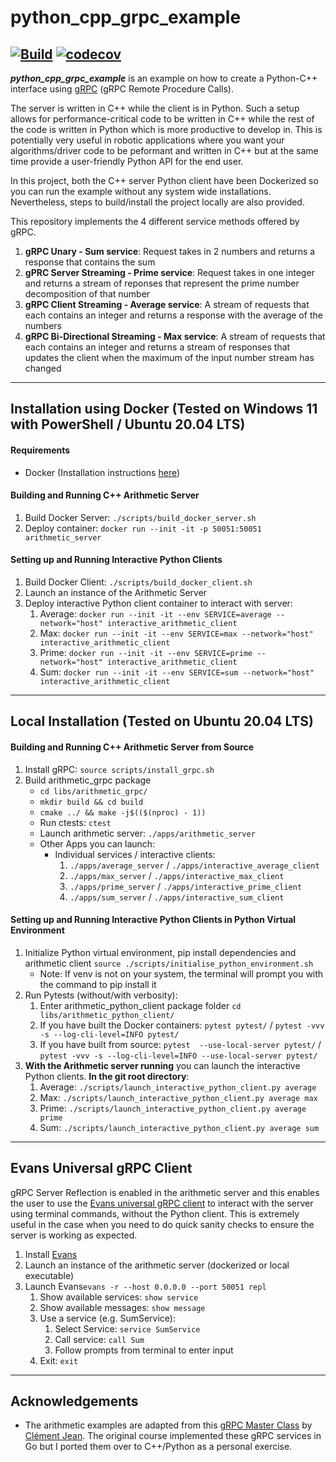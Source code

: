 # python_cpp_grpc_example

[![Build](https://github.com/tengfoonglam/python_cpp_grpc_example/actions/workflows/main.yml/badge.svg)](https://github.com/tengfoonglam/python_cpp_grpc_example/actions/workflows/main.yml)
[![codecov](https://codecov.io/gh/tengfoonglam/python_cpp_grpc_example/branch/main/graph/badge.svg?token=4C4ZTA1CKG)](https://codecov.io/gh/tengfoonglam/python_cpp_grpc_example)
---
 ***python_cpp_grpc_example*** is an example on how to create a Python-C++ interface using [gRPC](https://grpc.io/) (gRPC Remote Procedure Calls).

The server is written in C++ while the client is in Python. Such a setup allows for performance-critical code to be written in C++ while the rest of the code is written in Python which is more productive to develop in. This is potentially very useful in robotic applications where you want your algorithms/driver code to be peformant and written in C++ but at the same time provide a user-friendly Python API for the end user.

In this project, both the C++ server Python client have been Dockerized so you can run the example without any system wide installations. Nevertheless, steps to build/install the project locally are also provided.

This repository implements the 4 different service methods offered by gRPC.
 1. **gRPC Unary - Sum service**: Request takes in 2 numbers and returns a response that contains the sum
 2. **gPRC Server Streaming - Prime service**: Request takes in one integer and returns a stream of reponses that represent the prime number decomposition of that number
 3. **gRPC Client Streaming - Average service**: A stream of requests that each contains an integer and returns a response with the average of the numbers
 4. **gRPC Bi-Directional Streaming - Max service**: A stream of requests that each contains an integer and returns a stream of responses that updates the client when the maximum of the input number stream has changed

---

## Installation using Docker (Tested on Windows 11 with PowerShell / Ubuntu 20.04 LTS)

#### Requirements
 * Docker (Installation instructions [here](https://docs.docker.com/engine/install/ubuntu/))

#### Building and Running C++ Arithmetic Server

 1. Build Docker Server: ```./scripts/build_docker_server.sh```
 2. Deploy container: ```docker run --init -it -p 50051:50051 arithmetic_server```

#### Setting up and Running Interactive Python Clients
 1. Build Docker Client: ```./scripts/build_docker_client.sh```
 2. Launch an instance of the Arithmetic Server
 3. Deploy interactive Python client container to interact with server:
      1. Average: ```docker run --init -it --env SERVICE=average --network="host" interactive_arithmetic_client```
      2. Max: ```docker run --init -it --env SERVICE=max --network="host" interactive_arithmetic_client```
      3. Prime: ```docker run --init -it --env SERVICE=prime --network="host" interactive_arithmetic_client```
      4. Sum: ```docker run --init -it --env SERVICE=sum --network="host" interactive_arithmetic_client```

---

## Local Installation (Tested on Ubuntu 20.04 LTS)

#### Building and Running C++ Arithmetic Server from Source

1. Install gRPC: ```source scripts/install_grpc.sh```
2. Build arithmetic_grpc package
   - ```cd libs/arithmetic_grpc/```
   - ```mkdir build && cd build```
   - ```cmake ../ && make -j$(($(nproc) - 1))```
   - Run ctests: ```ctest```
   - Launch arithmetic server: ```./apps/arithmetic_server```
   - Other Apps you can launch:
     - Individual services / interactive clients:
        1. ```./apps/average_server``` / ```./apps/interactive_average_client```
        2. ```./apps/max_server``` / ```./apps/interactive_max_client```
        3. ```./apps/prime_server``` / ```./apps/interactive_prime_client```
        4. ```./apps/sum_server``` / ```./apps/interactive_sum_client```

#### Setting up and Running Interactive Python Clients in Python Virtual Environment

1. Initialize Python virtual environment, pip install dependencies and arithmetic client ```source ./scripts/initialise_python_environment.sh```
   * Note: If venv is not on your system, the terminal will prompt you with the command to pip install it
3. Run Pytests (without/with verbosity):
   1. Enter arithmetic_python_client package folder ```cd libs/arithmetic_python_client/```
   2. If you have built the Docker containers: ```pytest pytest/``` / ```pytest -vvv -s --log-cli-level=INFO pytest/```
   3. If you have built from source: ```pytest  --use-local-server pytest/``` / ```pytest -vvv -s --log-cli-level=INFO --use-local-server pytest/```
4. **With the Arithmetic server running** you can launch the interactive Python clients. **In the git root directory**:
   1. Average: ```./scripts/launch_interactive_python_client.py average```
   2. Max: ```./scripts/launch_interactive_python_client.py average max```
   3. Prime: ```./scripts/launch_interactive_python_client.py average prime```
   4. Sum: ```./scripts/launch_interactive_python_client.py average sum```

---

## Evans Universal gRPC Client

gRPC Server Reflection is enabled in the arithmetic server and this enables the user to use the [Evans universal gRPC client](https://github.com/ktr0731/evans) to interact with the server using terminal commands, without the Python client. This is extremely useful in the case when you need to do quick sanity checks to ensure the server is working as expected.

1. Install [Evans](https://github.com/ktr0731/evans)
2. Launch an instance of the arithmetic server (dockerized or local executable)
3. Launch Evans```evans -r --host 0.0.0.0 --port 50051 repl```
   1. Show available services: ```show service```
   2. Show available messages: ```show message```
   3. Use a service (e.g. SumService):
      1. Select Service: ```service SumService```
      2. Call service: ```call Sum```
      3. Follow prompts from terminal to enter input
   4. Exit: ```exit```

---

## Acknowledgements

 * The arithmetic examples are adapted from this [gRPC Master Class](https://www.udemy.com/course/grpc-golang/) by [Clément Jean](https://www.udemy.com/course/grpc-golang/#instructor-1). The original course implemented these gRPC services in Go but I ported them over to C++/Python as a personal exercise.
